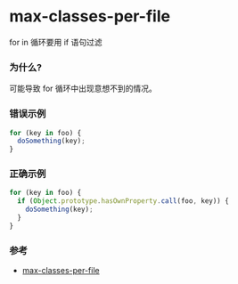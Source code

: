 # max-classes-per-file

for in 循环要用 if 语句过滤

### 为什么?

可能导致 for 循环中出现意想不到的情况。

### 错误示例

```js
for (key in foo) {
  doSomething(key);
}
```

### 正确示例

```js
for (key in foo) {
  if (Object.prototype.hasOwnProperty.call(foo, key)) {
    doSomething(key);
  }
}
```

### 参考

- [max-classes-per-file](https://eslint.org/docs/rules/max-classes-per-file)
